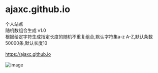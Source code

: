 # ajaxc.github.io
个人站点</br>
随机数组合生成  v1.0</br>
根据给定字符生成指定长度的随机不重复组合,默认字符集a-z A-Z,默认条数50000条,默认长度10
</br></br>
<a href='https://ajaxc.github.io' target='_blank'>https://ajaxc.github.io</a>
</br></br>
![image](https://github.com/user-attachments/assets/8768d633-46ca-45de-aa8f-2bcb8b7d50ae)

